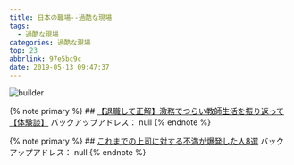```yaml
---
title: 日本の職場--過酷な現場
tags:
  - 過酷な現場
categories: 過酷な現場
top: 23
abbrlink: 97e5bc9c
date: 2019-05-13 09:47:37
---
```

![builder](https://picsource-1259072117.cos.ap-tokyo.myqcloud.com/picsource/builder.jpg)
<!--more-->
{% note primary %}
    ## [【退職して正解】激務でつらい教師生活を振り返って【体験談】](https://shachiku.org/archives/1244)
    バックアップアドレス： null
{% endnote %}

{% note primary %}
    ## [これまでの上司に対する不満が爆発した人8選](https://shachiku.org/archives/1660)
    バックアップアドレス： null
{% endnote %}